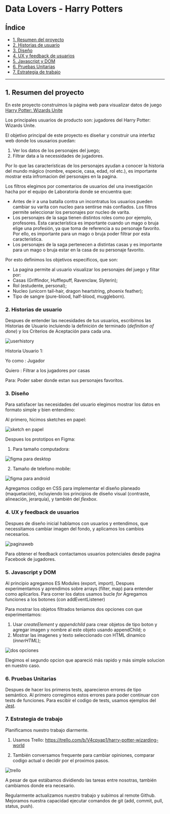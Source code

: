 # Data Lovers - Harry Potters

## Índice

* [1. Resumen del proyecto](#1-resumen-del-proyecto)
* [2. Historias de usuario](#2-historias-de-usuario)
* [3. Diseño](#3-diseño)
* [4. UX y feedback de usuarios](#4-UX-y-feedback-de-usuarios)
* [5. Javascript y DOM](#5-Javascript-y-DOM)
* [6. Pruebas Unitarias](#6-pruebas-Unitarias)
* [7. Estrategia de trabajo](#7-estrategia-de-trabajo)

***

## 1. Resumen del proyecto

En este proyecto construimos la página web para visualizar datos de juego [Harry Potter: Wizards Unite](https://www.wizardingworld.com)

Los principales usuarios de producto son: jugadores del Harry Potter: Wizards Unite.


El objetivo principal de este proyecto es diseñar y construir una interfaz web donde los ususarios puedan:
1) Ver los datos de los personajes del juego;
2) Filtrar data a la necessidades de jugadores.


Por lo que las características de los personajes ayudan a conocer la historia del mundo mágico (nombre, especie, casa, edad, rol etc.), es importante mostrar esta infromacion del personajes en la pagina.

Los filtros elegimos por comentarios de usuarios del una investigación hacha por el equipo de Laboratoria donde se encuentra que:
- Antes de ir a una batalla contra un incontratus los usuarios pueden cambiar su varita con nucleo para sentirse más confiados. Los filtros permite seleccionar los personajes por nucleo de varita. 
- Los personajes de la saga tienen distintos roles como por ejemplo, profesores. Esta característica es importante cuando un mago o bruja elige una profesión, ya que toma de referencia a su personaje favorito. Por ello, es importante para un mago o bruja poder filtrar por esta característica.
- Los personajes de la saga pertenecen a distintas casas y es importante para un mago o bruja estar en la casa de su personaje favorito.

Por esto definimos los objetivos especificos, que son:
- La pagina permite al usuario visualizar los personajes del juego y filtar por:
- Casas (Griffindor, Hufflepuff, Ravenclaw, Slyterin);
- Rol (estudente, personal);
- Nucleo (unicorn tail-hair, dragon heartstring, phoenix feather);
- Tipo de sangre (pure-blood, half-blood, muggleborn).


### 2. Historias de usuario

Despues de entender las necesidades de tus usuarios, escribimos las Historias de Usuario incluiendo la definición de terminado (_definition of done_) y los
Criterios de Aceptación para cada una.

![userhistory](https://github.com/ievastumpe/SCL012-data-lovers/blob/master/src/historiasDeUsuario.png?raw=true) 

Historia Usuario 1:

Yo como : Jugador

Quiero : Filtrar a los jugadores por casas

Para: Poder saber donde estan sus personajes favoritos.


### 3. Diseño

Para satisfacer las necesidades del usuario elegimos mostrar los datos en formato simple y bien entendimo:

Al primero, hicimos sketches en papel:

![sketch en papel](https://github.com/ievastumpe/SCL012-data-lovers/blob/master/src/scketch.png?raw=true)

Despues los prototipos en Figma:

1) Para tamaño computadora:

![figma para desktop](https://raw.githubusercontent.com/ievastumpe/SCL012-data-lovers/master/src/Figma_Desktop.png)

2) Tamaño de telefono mobile:

![figma para android](https://github.com/ievastumpe/SCL012-data-lovers/blob/master/src/prototipoParaAndroid.png?raw=true)

Agregamos codigo en CSS para implementar el diseño planeado (maquetación), incluyiendo los principios de diseño visual (contraste, alineación, jerarquía), y también del _flexbox_.

### 4. UX y feedback de usuarios

Despues de diseño inicial hablamos con usuarios y entendimos, que necessitamos cambiar imagen del fondo, y aplicamos los cambios necesarios. 

![paginaweb](paginaweb.png)

Para obtener el feedback contactamos usuarios potenciales desde pagina Facebook de jugadores. 

### 5. Javascript y DOM

Al principio agregamos ES Modules (export, import), 
Despues experimentamos y aprendimos sobre arrays (filter, map) para entender como aplicarlos. 
Para correr los datos usamos bucle _for_ 
Agregamos funciones a los botones (con addEventListener)

Para mostrar los objetos filtrados teniamos dos opciones con que experimentamos:
1) Usar _createElement_ y _appendchild_ para crear objetos de tipo boton y agregar imagen y nombre al este objeto usando appendChild;
o
2) Mostrar las imagenes y texto seleccionado con HTML dinamico (_innerHTML_);

![dos opciones](https://github.com/ievastumpe/SCL012-data-lovers/blob/master/src/dos%20opciones.png?raw=true)

Elegimos el segundo opcion que apareció más rapido y más simple solucion en nuestro caso. 


### 6. Pruebas Unitarias

Despues de hacer los primeros tests, aparecieron errores de tipo semántico. 
Al primero corregimos estos errores para poder continuar con tests de funciones. 
Para escibir el codigo de tests, usamos ejemplos del [Jest](https://jestjs.io/docs/en/using-matchers/).

### 7. Estrategia de trabajo


Planificamos nuestro trabajo diarmente. 
1) Usamos Trello: https://trello.com/b/V4cpyap1/harry-potter-wizarding-world

2) También conversamos frequente para cambiar opiniones, comparar codigo actual o decidir por el proximos pasos. 

![trello](trello.png)

A pesar de que estábamos dividiendo las tareas entre nosotras, también cambiamos donde era necesario.


Regularmente actualizamos nuestro trabajo y subimos al remote Github. 
Mejoramos nuestra capacidad ejecutar comandos de git (add, commit, pull, status, push).




